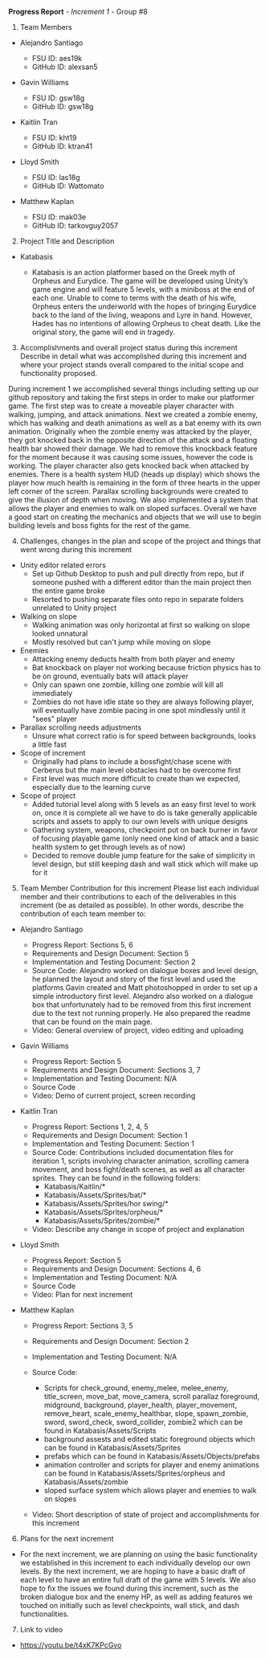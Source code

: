 **Progress Report**
*- Increment 1 -*
Group #8

1) Team Members

- Alejandro Santiago
  - FSU ID: aes19k
  - GitHub ID: alexsan5

- Gavin Williams
  - FSU ID: gsw18g
  - GitHub ID: gsw18g

- Kaitlin Tran
  - FSU ID: kht19
  - GitHub ID: ktran41

- Lloyd Smith
  - FSU ID: las18g
  - GitHub ID: Wattomato

- Matthew Kaplan
  - FSU ID: mak03e
  - GitHub ID: tarkovguy2057

2) Project Title and Description
- Katabasis

  - Katabasis is an action platformer based on the Greek myth of Orpheus and Eurydice. The game will be developed using Unity’s game engine and will feature 5 levels, with a miniboss at the end of each one. Unable to come to terms with the death of his wife, Orpheus enters the underworld with the hopes of bringing Eurydice back to the land of the living, weapons and Lyre in hand. However, Hades has no intentions of allowing Orpheus to cheat death. Like the original story, the game will end in tragedy.
3) Accomplishments and overall project status during this increment 
Describe in detail what was accomplished during this increment and where your project stands 
overall compared to the initial scope and functionality proposed.

During increment 1 we accomplished several things including setting up our github repository and taking the first steps in order to make our platformer game. The first step was to create a moveable player character with walking, jumping, and attack animations. Next we created a zombie enemy, which has walking and death animations as well as a bat enemy with its own animation. Originally when the zombie enemy was attacked by the player, they got knocked back in the opposite direction of the attack and a floating health bar showed their damage. We had to remove this knockback feature for the moment because it was causing some issues, however the code is working. The player character also gets knocked back when attacked by enemies. There is a health system HUD (heads up display) which shows the player how much health is remaining in the form of three hearts in the upper left corner of the screen. Parallax scrolling backgrounds were created to give the illusion of depth when moving. We also implemented a system that allows the player and enemies to walk on sloped surfaces. Overall we have a good start on creating the mechanics and objects that we will use to begin building levels and boss fights for the rest of the game.



4) Challenges, changes in the plan and scope of the project and things that went wrong during this increment
- Unity editor related errors
  - Set up Github Desktop to push and pull directly from repo, but if someone pushed with a different editor than the main project then the entire game broke
  - Resorted to pushing separate files onto repo in separate folders unrelated to Unity project
- Walking on slope
  - Walking animation was only horizontal at first so walking on slope looked unnatural
  - Mostly resolved but can't jump while moving on slope
- Enemies
  - Attacking enemy deducts health from both player and enemy
  - Bat knockback on player not working because friction physics has to be on ground, eventually bats will attack player
  - Only can spawn one zombie, killing one zombie will kill all immediately
  - Zombies do not have idle state so they are always following player, will eventually have zombie pacing in one spot mindlessly until it "sees" player
- Parallax scrolling needs adjustments
  - Unsure what correct ratio is for speed between backgrounds, looks a little fast
- Scope of increment
  - Originally had plans to include a bossfight/chase scene with Cerberus but the main level obstacles had to be overcome first
  - First level was much more difficult to create than we expected, especially due to the learning curve
- Scope of project
  - Added tutorial level along with 5 levels as an easy first level to work on, once it is complete all we have to do is take generally applicable scripts and assets to apply to our own levels with unique designs
  - Gathering system, weapons, checkpoint put on back burner in favor of focusing playable game (only need one kind of attack and a basic health system to get through levels as of now)
  - Decided to remove double jump feature for the sake of simplicity in level design, but still keeping dash and wall stick which will make up for it
5) Team Member Contribution for this increment
Please list each individual member and their contributions to each of the deliverables in this increment (be as detailed as possible). In other words, describe the contribution of each team 
member to:

- Alejandro Santiago
  - Progress Report: Sections 5, 6
  - Requirements and Design Document: Section 5
  - Implementation and Testing Document: Section 2
  - Source Code: Alejandro worked on dialogue boxes and level design, he planned the layout and story of the first level and used the platforms Gavin created and Matt photoshopped in order to set up a simple introductory first level. Alejandro also worked on a dialogue box that unfortunately had to be removed from this first increment due to the text not running properly. He also prepared the readme that can be found on the main page.
  - Video: General overview of project, video editing and uploading

- Gavin Williams
  - Progress Report: Section 5
  - Requirements and Design Document: Sections 3, 7
  - Implementation and Testing Document: N/A
  - Source Code
  - Video: Demo of current project, screen recording

- Kaitlin Tran
  - Progress Report: Sections 1, 2, 4, 5
  - Requirements and Design Document: Section 1
  - Implementation and Testing Document: Section 1
  - Source Code: Contributions included documentation files for iteration 1, scripts involving character animation, scrolling camera movement, and boss fight/death scenes, as well as all character sprites. They can be found in the following folders:
    - Katabasis/Kaitlin/*
    - Katabasis/Assets/Sprites/bat/*
    - Katabasis/Assets/Sprites/hor swing/*
    - Katabasis/Assets/Sprites/orpheus/*
    - Katabasis/Assets/Sprites/zombie/*
  - Video: Describe any change in scope of project and explanation

- Lloyd Smith
  - Progress Report: Section 5
  - Requirements and Design Document: Sections 4, 6
  - Implementation and Testing Document: N/A
  - Source Code
  - Video: Plan for next increment

- Matthew Kaplan
  - Progress Report: Sections 3, 5
  - Requirements and Design Document: Section 2
  - Implementation and Testing Document: N/A
  - Source Code: 
      - Scripts for check_ground, enemy_melee, melee_enemy, title_screen, move_bat, move_camera, scroll parallaz foreground, midground, background,                                    player_health, player_movement, remove_heart, scale_enemy_healthbar, slope, spawn_zombie, sword, sword_check, sword_collider, zombie2 which can be
                 found in Katabasis/Assets/Scripts
       - background assests and edited static foreground objects which can be found in Katabasis/Assets/Sprites
       - prefabs which can be found in Katabasis/Assets/Objects/prefabs
       - animation controller and scripts for player and enemy animations can be found in Katabasis/Assets/Sprites/orpheus and Katabasis/Assets/zombie
       - sloped surface system which allows player and enemies to walk on slopes
        
  - Video: Short description of state of project and accomplishments for this increment
  
6) Plans for the next increment
- For the next increment, we are planning on using the basic functionality we established in this increment to each individually develop our own levels. By the next increment, we are hoping to have a basic draft of each level to have an entire full draft of the game with 5 levels. We also hope to fix the issues we found during this increment, such as the broken dialogue box and the enemy HP, as well as adding features we touched on initially such as level checkpoints, wall stick, and dash functionalities.
7) Link to video
- https://youtu.be/t4xK7KPcGvo
